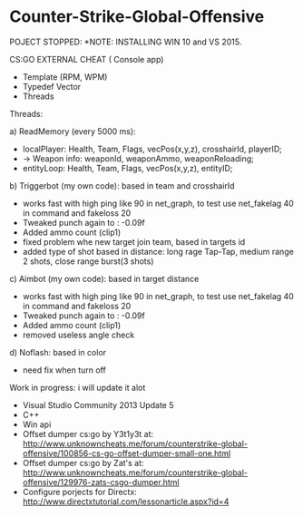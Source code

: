# Counter-Strike-Global-Offensive

POJECT STOPPED:
*NOTE: INSTALLING WIN 10 and VS 2015.


CS:GO EXTERNAL CHEAT ( Console app)

* Template (RPM, WPM)
* Typedef Vector
* Threads


Threads:

a) ReadMemory (every 5000 ms):  
* localPlayer: Health, Team, Flags, vecPos(x,y,z), crosshairId, playerID;
* -> Weapon info: weaponId, weaponAmmo, weaponReloading;
* entityLoop: Health, Team, Flags, vecPos(x,y,z), entityID;

b) Triggerbot (my own code):  based in team and crosshairId
* works fast with high ping like 90 in net_graph, to test use net_fakelag 40 in command and fakeloss 20
* Tweaked punch again to : -0.09f
* Added ammo count (clip1)
* fixed problem whe new target join team, based in targets id
* added type of shot based in distance: long rage Tap-Tap, medium range 2 shots, close range burst(3 shots)

c) Aimbot (my own code): based in target distance
* works fast with high ping like 90 in net_graph, to test use net_fakelag 40 in command and fakeloss 20
* Tweaked punch again to : -0.09f
* Added ammo count (clip1)
* removed useless angle check

d) Noflash: based in color
* need fix when turn off

Work in progress: i will update it alot

* Visual Studio Community 2013 Update 5
* C++
* Win api
* Offset dumper cs:go by Y3t1y3t at: http://www.unknowncheats.me/forum/counterstrike-global-offensive/100856-cs-go-offset-dumper-small-one.html
* Offset dumper cs:go by Zat's at: http://www.unknowncheats.me/forum/counterstrike-global-offensive/129976-zats-csgo-dumper.html
* Configure porjects for Directx: http://www.directxtutorial.com/lessonarticle.aspx?id=4
